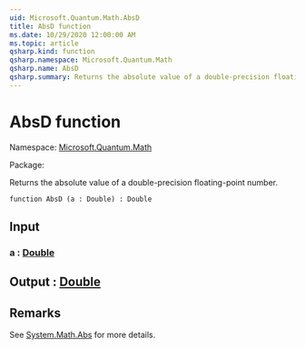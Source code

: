 ```yaml
---
uid: Microsoft.Quantum.Math.AbsD
title: AbsD function
ms.date: 10/29/2020 12:00:00 AM
ms.topic: article
qsharp.kind: function
qsharp.namespace: Microsoft.Quantum.Math
qsharp.name: AbsD
qsharp.summary: Returns the absolute value of a double-precision floating-point number.
---
```


# AbsD function

Namespace: [Microsoft.Quantum.Math](xref:Microsoft.Quantum.Math)

Package: [](https://nuget.org/packages/)


Returns the absolute value of a double-precision floating-point number.

```qsharp
function AbsD (a : Double) : Double
```


## Input

### a : [Double](xref:microsoft.quantum.lang-ref.double)





## Output : [Double](xref:microsoft.quantum.lang-ref.double)



## Remarks

See [System.Math.Abs](https://docs.microsoft.com/dotnet/api/system.math.abs) for more details.